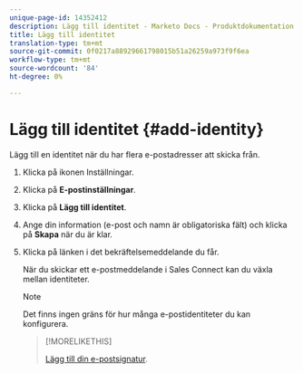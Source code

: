 ```yaml
---
unique-page-id: 14352412
description: Lägg till identitet - Marketo Docs - Produktdokumentation
title: Lägg till identitet
translation-type: tm+mt
source-git-commit: 0f0217a88929661798015b51a26259a973f9f6ea
workflow-type: tm+mt
source-wordcount: '84'
ht-degree: 0%

---
```



# Lägg till identitet {#add-identity}

Lägg till en identitet när du har flera e-postadresser att skicka från.

1. Klicka på ikonen Inställningar.

1. Klicka på **E-postinställningar**.

1. Klicka på **Lägg till identitet**.

1. Ange din information (e-post och namn är obligatoriska fält) och klicka på **Skapa** när du är klar.

1. Klicka på länken i det bekräftelsemeddelande du får.

   När du skickar ett e-postmeddelande i Sales Connect kan du växla mellan identiteter.

   >[!NOTE]
   >
   >Det finns ingen gräns för hur många e-postidentiteter du kan konfigurera.

   >[!MORELIKETHIS]
   >
   >[Lägg till din e-postsignatur](/help/marketo/product-docs/marketo-sales-connect/getting-started/email-settings/add-your-email-signature.md).
